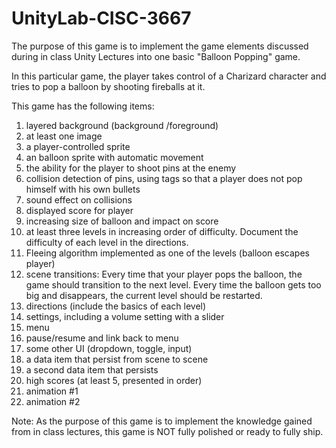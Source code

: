 # UnityLab-CISC-3667
The purpose of this game is to implement the game elements discussed during in class Unity Lectures into one basic "Balloon Popping" game.

In this particular game, the player takes control of a Charizard character and tries to pop a balloon by shooting fireballs at it.

This game has the following items:

1.	layered background (background  /foreground)
2.	at least one image
3.	a player-controlled sprite
4.	an balloon sprite with automatic movement
5.	the ability for the player to shoot pins at the enemy
6.	collision detection of pins, using tags so that a player does not pop himself with his own bullets
7.	sound effect on collisions
8.	displayed score for player
9.	increasing size of balloon and impact on score
10.	at least three levels in increasing order of difficulty. Document the difficulty of each level in the directions.
11.	Fleeing algorithm implemented as one of the levels (balloon escapes player)
12.	scene transitions: Every time that your player pops the balloon, the game should transition to the next level. Every time the balloon gets too big and disappears, the current level should be restarted.
13.	directions (include the basics of each level)
14.	settings, including a volume setting with a slider
15.	menu
16.	pause/resume and link back to menu
17.	some other UI (dropdown, toggle, input)
18.	a data item that persist from scene to scene
19.	a second data item that persists
20.	high scores (at least 5, presented in order)
21.	animation #1
22.	animation #2


Note: As the purpose of this game is to implement the knowledge gained from in class lectures, this game is NOT fully polished or ready to fully ship.

